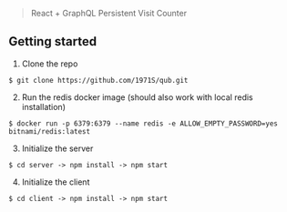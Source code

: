 > React + GraphQL Persistent Visit Counter

## Getting started

1. Clone the repo

```
$ git clone https://github.com/1971S/qub.git
```

2. Run the redis docker image (should also work with local redis installation)

```
$ docker run -p 6379:6379 --name redis -e ALLOW_EMPTY_PASSWORD=yes bitnami/redis:latest
```

3. Initialize the server

```
$ cd server -> npm install -> npm start
```

4. Initialize the client

```
$ cd client -> npm install -> npm start
```